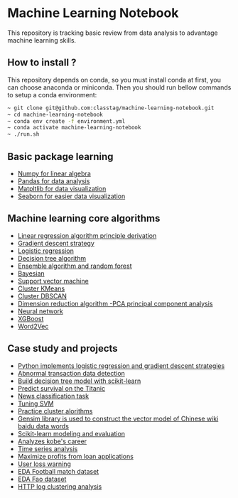 Machine Learning Notebook
=========================

This repository is tracking basic review from data analysis to advantage machine learning skills.

## How to install ?
This repository depends on conda, so you must install conda at first, you can choose anaconda or miniconda.
Then you should run bellow commands to setup a conda environment:

```bash
~ git clone git@github.com:classtag/machine-learning-notebook.git
~ cd machine-learning-notebook
~ conda env create -f environment.yml 
~ conda activate machine-learning-notebook
~ ./run.sh
```

## Basic package learning

- [Numpy for linear algebra](./01.numpy)
- [Pandas for data analysis](./02.pandas)
- [Matpltlib for data visualization](./03.matpltlib)
- [Seaborn for easier data visualization](./04.seaborn)

## Machine learning core algorithms
- [Linear regression algorithm principle derivation](./05.learning-regression)
- [Gradient descent strategy](./06.gradient-descent)
- [Logistic regression](./07.logistic-regression)
- [Decision tree algorithm](./10.decision-tree)
- [Ensemble algorithm and random forest](./12.ensemble-algorithm-and-random-forest)
- [Bayesian](./14.bayesian)
- [Support vector machine](./16.support-vector-machine)
- [Cluster KMeans](./18.kmeans)
- [Cluster DBSCAN](./19.dbscan)
- [Dimension reduction algorithm -PCA principal component analysis](./21.pca)
- [Neural network](./22.neural-network)
- [XGBoost](./23.xgboost)
- [Word2Vec](./24.word2vec)



## Case study and projects
- [Python implements logistic regression and gradient descent strategies](./08.python-logistic-regression-with-gradient-descent)
- [Abnormal transaction data detection](./09.abnormal-transaction-data-detection)
- [Build decision tree model with scikit-learn](./11.build-decision-tree-model-with-scikit-learn)
- [Predict survival on the Titanic](./13.predict-survival-on-the-titanic)
- [News classification task](./15.news-text-classification)
- [Tuning SVM](./17.tuning-svm)
- [Practice cluster alorithms](./20.practice-cluster-algorithms)
- [Gensim library is used to construct the vector model of Chinese wiki baidu data words](./25.word2vec-gensim-chinese-wiki)
- [Scikit-learn modeling and evaluation](./26.scikit-learn-modeling-and-evaluation)
- [Analyzes kobe's career](./27.analyzes-kobe-career)
- [Time series analysis](./28.time-series-analysis)
- [Maximize profits from loan applications](./29.maximize-profits-from-loan-applications)
- [User loss warning](./30.user-loss-warning)
- [EDA Football match dataset](./31.eda-football-match-dataset)
- [EDA Fao dataset](./32.eda-fao-dataset)
- [HTTP log clustering analysis](./33.http-log-clustering-analysis)







